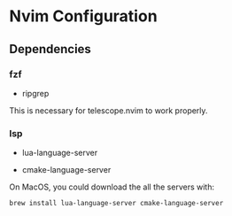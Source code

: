 # Nvim Configuration

## Dependencies

### fzf

- ripgrep

This is necessary for telescope.nvim to work properly.

### lsp

- lua-language-server

- cmake-language-server

On MacOS, you could download the all the servers with:

```bash
brew install lua-language-server cmake-language-server
```

